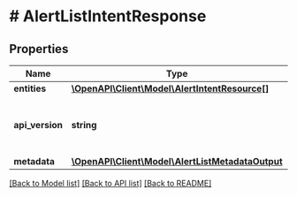 # # AlertListIntentResponse

## Properties

Name | Type | Description | Notes
------------ | ------------- | ------------- | -------------
**entities** | [**\OpenAPI\Client\Model\AlertIntentResource[]**](AlertIntentResource.md) |  | [optional]
**api_version** | **string** | API Version of the Nutanix v3 API framework. | [default to '3.1.0']
**metadata** | [**\OpenAPI\Client\Model\AlertListMetadataOutput**](AlertListMetadataOutput.md) |  |

[[Back to Model list]](../../README.md#models) [[Back to API list]](../../README.md#endpoints) [[Back to README]](../../README.md)
